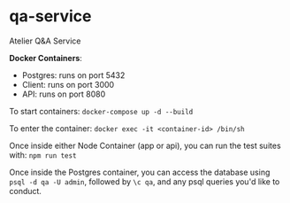 # qa-service
Atelier Q&amp;A Service 

**Docker Containers**:
- Postgres: runs on port 5432
- Client: runs on port 3000
- API: runs on port 8080

To start containers: `docker-compose up -d --build`

To enter the container: `docker exec -it <container-id> /bin/sh`

Once inside either Node Container (app or api), you can run the test suites with: `npm run test`

Once inside the Postgres container, you can access the database using `psql -d qa -U admin`, followed by `\c qa`, and any psql queries you'd like to conduct.
